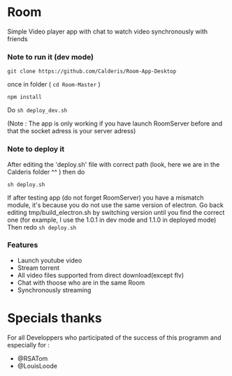 # Room

Simple Video player app with chat to watch video synchronously with friends

### Note to run it (dev mode)

`git clone https://github.com/Calderis/Room-App-Desktop`

once in folder ( `cd Room-Master` )

`npm install`

Do `sh deploy_dev.sh`

(Note : The app is only working if you have launch RoomServer before and that the socket adress is your server adress)

### Note to deploy it

After editing the 'deploy.sh' file with correct path (look, here we are in the Calderis folder ^^ ) then do

`sh deploy.sh`

If after testing app (do not forget RoomServer) you have a mismatch module, it's because you do not use the same version of electron. Go back editing tmp/build_electron.sh by switching version until you find the correct one (for example, I use the 1.0.1 in dev mode and 1.1.0 in deployed mode) Then redo `sh deploy.sh`

### Features
- Launch youtube video
- Stream torrent
- All video files supported from direct download(except flv)
- Chat with thoose who are in the same Room
- Synchronously streaming


# Specials thanks
For all Developpers who participated of the success of this programm and especially for : 

- @RSATom
- @LouisLoode

